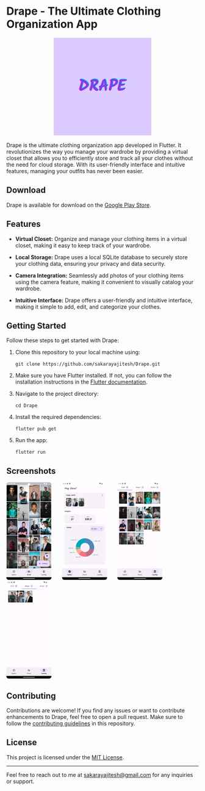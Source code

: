 # Drape - The Ultimate Clothing Organization App

<div align="center">
  <img src="assets/drape.png" alt="Drape Logo" height="256"/>
</div>

Drape is the ultimate clothing organization app developed in Flutter. It revolutionizes the way you manage your wardrobe by providing a virtual closet that allows you to efficiently store and track all your clothes without the need for cloud storage. With its user-friendly interface and intuitive features, managing your outfits has never been easier.

## Download

Drape is available for download on the [Google Play Store](https://play.google.com/store/apps/details?id=com.ajitesh.drape&hl=en-IN).

## Features

- **Virtual Closet:** Organize and manage your clothing items in a virtual closet, making it easy to keep track of your wardrobe.

- **Local Storage:** Drape uses a local SQLite database to securely store your clothing data, ensuring your privacy and data security.

- **Camera Integration:** Seamlessly add photos of your clothing items using the camera feature, making it convenient to visually catalog your wardrobe.

- **Intuitive Interface:** Drape offers a user-friendly and intuitive interface, making it simple to add, edit, and categorize your clothes.

## Getting Started

Follow these steps to get started with Drape:

1. Clone this repository to your local machine using:
   ```
   git clone https://github.com/sakarayajitesh/Drape.git
   ```

2. Make sure you have Flutter installed. If not, you can follow the installation instructions in the [Flutter documentation](https://flutter.dev/docs/get-started/install).

3. Navigate to the project directory:
   ```
   cd Drape
   ```

4. Install the required dependencies:
   ```
   flutter pub get
   ```
   
5. Run the app:
   ```
   flutter run
   ```

## Screenshots

<p float="left">
<img src="screenshots/Screenshot_20230729_171921.png" alt="Home Screen" height="256"/>
&nbsp;&nbsp;&nbsp;&nbsp;&nbsp;
<img src="screenshots/Screenshot_20230729_172422.png" alt="Explore Screen" height="256"/>
&nbsp;&nbsp;&nbsp;&nbsp;&nbsp;
<img src="screenshots/Screenshot_20230729_172450.png" alt="Fresh Clothes" height="256"/>
&nbsp;&nbsp;&nbsp;&nbsp;&nbsp;
<img src="screenshots/Screenshot_20230729_172459.png" alt="Clothes in Hanger" height="256"/>
</p>

## Contributing

Contributions are welcome! If you find any issues or want to contribute enhancements to Drape, feel free to open a pull request. Make sure to follow the [contributing guidelines](CONTRIBUTING.md) in this repository.

## License

This project is licensed under the [MIT License](LICENSE).

---

Feel free to reach out to me at sakarayajitesh@gmail.com for any inquiries or support.




